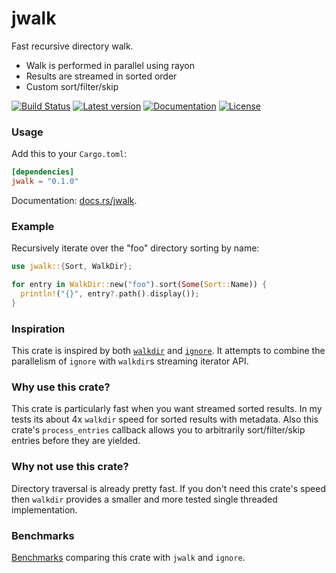 jwalk
=======

Fast recursive directory walk.

- Walk is performed in parallel using rayon
- Results are streamed in sorted order
- Custom sort/filter/skip

[![Build Status](https://travis-ci.org/jessegrosjean/jwalk.svg?branch=master)](https://travis-ci.org/jessegrosjean/jwalk)
[![Latest version](https://img.shields.io/crates/v/jwalk.svg)](https://crates.io/crates/jwalk)
[![Documentation](https://docs.rs/jwalk/badge.svg)](https://docs.rs/jwalk)
[![License](https://img.shields.io/crates/l/jwalk.svg)](https://github.com/rust-lang-nursery/jwalk.rs#license)

### Usage

Add this to your `Cargo.toml`:

```toml
[dependencies]
jwalk = "0.1.0"
```

Documentation: [docs.rs/jwalk](https://docs.rs/jwalk).

### Example

Recursively iterate over the "foo" directory sorting by name:

```rust
use jwalk::{Sort, WalkDir};

for entry in WalkDir::new("foo").sort(Some(Sort::Name)) {
  println!("{}", entry?.path().display());
}
```

### Inspiration

This crate is inspired by both [`walkdir`](https://crates.io/crates/walkdir) and
[`ignore`](https://crates.io/crates/ignore). It attempts to combine the
parallelism of `ignore` with `walkdir`s streaming iterator API.

### Why use this crate?

This crate is particularly fast when you want streamed sorted results. In my
tests its about 4x `walkdir` speed for sorted results with metadata. Also this
crate's `process_entries` callback allows you to arbitrarily sort/filter/skip
entries before they are yielded.

### Why not use this crate?

Directory traversal is already pretty fast. If you don't need this crate's speed
then `walkdir` provides a smaller and more tested single threaded
implementation.

### Benchmarks

[Benchmarks](https://github.com/jessegrosjean/jwalk/blob/master/benches/benchmarks.md)
comparing this crate with `jwalk` and `ignore`.